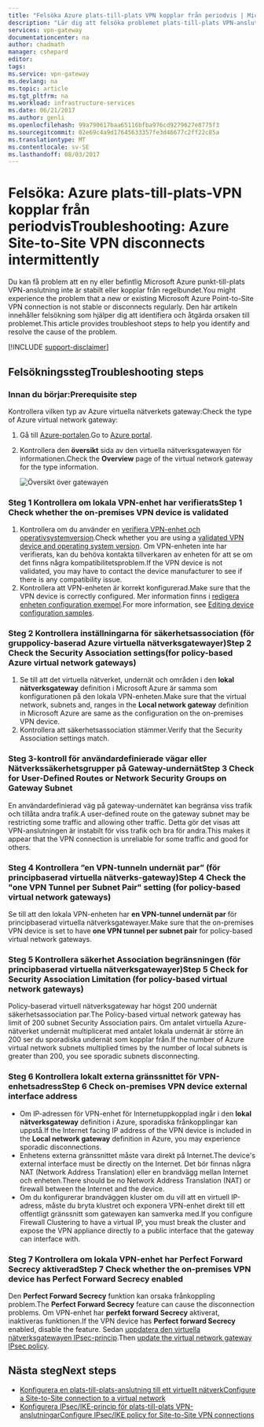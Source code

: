 ```yaml
---
title: "Felsöka Azure plats-till-plats VPN kopplar från periodvis | Microsoft Docs"
description: "Lär dig att felsöka problemet plats-till-plats VPN-anslutningen frånkopplad regelbundet."
services: vpn-gateway
documentationcenter: na
author: chadmath
manager: cshepard
editor: 
tags: 
ms.service: vpn-gateway
ms.devlang: na
ms.topic: article
ms.tgt_pltfrm: na
ms.workload: infrastructure-services
ms.date: 06/21/2017
ms.author: genli
ms.openlocfilehash: 99a790617baa65116bfba976cd9279627e8775f3
ms.sourcegitcommit: 02e69c4a9d17645633357fe3d46677c2ff22c85a
ms.translationtype: MT
ms.contentlocale: sv-SE
ms.lasthandoff: 08/03/2017
---
```

# <a name="troubleshooting-azure-site-to-site-vpn-disconnects-intermittently"></a><span data-ttu-id="a00fe-103">Felsöka: Azure plats-till-plats-VPN kopplar från periodvis</span><span class="sxs-lookup"><span data-stu-id="a00fe-103">Troubleshooting: Azure Site-to-Site VPN disconnects intermittently</span></span>

<span data-ttu-id="a00fe-104">Du kan få problem att en ny eller befintlig Microsoft Azure punkt-till-plats VPN-anslutning inte är stabilt eller kopplar från regelbundet.</span><span class="sxs-lookup"><span data-stu-id="a00fe-104">You might experience the problem that a new or existing Microsoft Azure Point-to-Site VPN connection is not stable or disconnects regularly.</span></span> <span data-ttu-id="a00fe-105">Den här artikeln innehåller felsökning som hjälper dig att identifiera och åtgärda orsaken till problemet.</span><span class="sxs-lookup"><span data-stu-id="a00fe-105">This article provides troubleshoot steps to help you identify and resolve the cause of the problem.</span></span> 

[!INCLUDE [support-disclaimer](../../includes/support-disclaimer.md)]

## <a name="troubleshooting-steps"></a><span data-ttu-id="a00fe-106">Felsökningssteg</span><span class="sxs-lookup"><span data-stu-id="a00fe-106">Troubleshooting steps</span></span>

### <a name="prerequisite-step"></a><span data-ttu-id="a00fe-107">Innan du börjar:</span><span class="sxs-lookup"><span data-stu-id="a00fe-107">Prerequisite step</span></span>

<span data-ttu-id="a00fe-108">Kontrollera vilken typ av Azure virtuella nätverkets gateway:</span><span class="sxs-lookup"><span data-stu-id="a00fe-108">Check the type of Azure  virtual network gateway:</span></span>

1. <span data-ttu-id="a00fe-109">Gå till [Azure-portalen](https://portal.azure.com).</span><span class="sxs-lookup"><span data-stu-id="a00fe-109">Go to [Azure portal](https://portal.azure.com).</span></span>
2. <span data-ttu-id="a00fe-110">Kontrollera den **översikt** sida av den virtuella nätverksgatewayen för informationen.</span><span class="sxs-lookup"><span data-stu-id="a00fe-110">Check the **Overview** page of the virtual network gateway for the type information.</span></span>
    
    ![Översikt över gatewayen](media\vpn-gateway-troubleshoot-site-to-site-disconnected-intermittently\gatewayoverview.png)

### <a name="step-1-check-whether-the-on-premises-vpn-device-is-validated"></a><span data-ttu-id="a00fe-112">Steg 1 Kontrollera om lokala VPN-enhet har verifierats</span><span class="sxs-lookup"><span data-stu-id="a00fe-112">Step 1 Check whether the on-premises VPN device is validated</span></span>

1. <span data-ttu-id="a00fe-113">Kontrollera om du använder en [verifiera VPN-enhet och operativsystemversion](vpn-gateway-about-vpn-devices.md#devicetable).</span><span class="sxs-lookup"><span data-stu-id="a00fe-113">Check whether you are using a [validated VPN device and operating system version](vpn-gateway-about-vpn-devices.md#devicetable).</span></span> <span data-ttu-id="a00fe-114">Om VPN-enheten inte har verifierats, kan du behöva kontakta tillverkaren av enheten för att se om det finns några kompatibilitetsproblem.</span><span class="sxs-lookup"><span data-stu-id="a00fe-114">If the VPN device is not validated, you may have to contact the device manufacturer to see if there is any compatibility issue.</span></span>
2. <span data-ttu-id="a00fe-115">Kontrollera att VPN-enheten är korrekt konfigurerad.</span><span class="sxs-lookup"><span data-stu-id="a00fe-115">Make sure that the VPN device is correctly configured.</span></span> <span data-ttu-id="a00fe-116">Mer information finns i [redigera enheten configuration exempel](vpn-gateway-about-vpn-devices.md#editing).</span><span class="sxs-lookup"><span data-stu-id="a00fe-116">For more information, see [Editing device configuration samples](vpn-gateway-about-vpn-devices.md#editing).</span></span>

### <a name="step-2-check-the-security-association-settingsfor-policy-based-azure-virtual-network-gateways"></a><span data-ttu-id="a00fe-117">Steg 2 Kontrollera inställningarna för säkerhetsassociation (för gruppolicy-baserad Azure virtuella nätverksgatewayer)</span><span class="sxs-lookup"><span data-stu-id="a00fe-117">Step 2 Check the Security Association settings(for policy-based Azure virtual network gateways)</span></span>

1. <span data-ttu-id="a00fe-118">Se till att det virtuella nätverket, undernät och områden i den **lokal nätverksgateway** definition i Microsoft Azure är samma som konfigurationen på den lokala VPN-enheten.</span><span class="sxs-lookup"><span data-stu-id="a00fe-118">Make sure that the virtual network, subnets and, ranges in the **Local network gateway** definition in Microsoft Azure are same as the configuration on the on-premises VPN device.</span></span>
2. <span data-ttu-id="a00fe-119">Kontrollera att säkerhetsassociation stämmer.</span><span class="sxs-lookup"><span data-stu-id="a00fe-119">Verify that the Security Association settings match.</span></span>

### <a name="step-3-check-for-user-defined-routes-or-network-security-groups-on-gateway-subnet"></a><span data-ttu-id="a00fe-120">Steg 3-kontroll för användardefinierade vägar eller Nätverkssäkerhetsgrupper på Gateway-undernät</span><span class="sxs-lookup"><span data-stu-id="a00fe-120">Step 3 Check for User-Defined Routes or Network Security Groups on Gateway Subnet</span></span>

<span data-ttu-id="a00fe-121">En användardefinierad väg på gateway-undernätet kan begränsa viss trafik och tillåta andra trafik.</span><span class="sxs-lookup"><span data-stu-id="a00fe-121">A user-defined route on the gateway subnet may be restricting some traffic and allowing other traffic.</span></span> <span data-ttu-id="a00fe-122">Detta gör det visas att VPN-anslutningen är instabilt för viss trafik och bra för andra.</span><span class="sxs-lookup"><span data-stu-id="a00fe-122">This makes it appear that the VPN connection is unreliable for some traffic and good for others.</span></span> 

### <a name="step-4-check-the-one-vpn-tunnel-per-subnet-pair-setting-for-policy-based-virtual-network-gateways"></a><span data-ttu-id="a00fe-123">Steg 4 Kontrollera ”en VPN-tunneln undernät par” (för principbaserad virtuella nätverks-gateway)</span><span class="sxs-lookup"><span data-stu-id="a00fe-123">Step 4 Check the "one VPN Tunnel per Subnet Pair" setting (for policy-based virtual network gateways)</span></span>

<span data-ttu-id="a00fe-124">Se till att den lokala VPN-enheten har **en VPN-tunnel undernät par** för principbaserad virtuella nätverksgatewayer.</span><span class="sxs-lookup"><span data-stu-id="a00fe-124">Make sure that the on-premises VPN device is set to have **one VPN tunnel per subnet pair** for policy-based virtual network gateways.</span></span>

### <a name="step-5-check-for-security-association-limitation-for-policy-based-virtual-network-gateways"></a><span data-ttu-id="a00fe-125">Steg 5 Kontrollera säkerhet Association begränsningen (för principbaserad virtuella nätverksgatewayer)</span><span class="sxs-lookup"><span data-stu-id="a00fe-125">Step 5 Check for Security Association Limitation (for policy-based virtual network gateways)</span></span>

<span data-ttu-id="a00fe-126">Policy-baserad virtuell nätverksgateway har högst 200 undernät säkerhetsassociation par.</span><span class="sxs-lookup"><span data-stu-id="a00fe-126">The Policy-based virtual network gateway has limit of 200 subnet Security Association pairs.</span></span> <span data-ttu-id="a00fe-127">Om antalet virtuella Azure-nätverket undernät multiplicerat med antalet lokala undernät är större än 200 ser du sporadiska undernät som kopplar från.</span><span class="sxs-lookup"><span data-stu-id="a00fe-127">If the number of Azure virtual network subnets multiplied times by the number of local subnets is greater than 200, you see sporadic subnets disconnecting.</span></span>

### <a name="step-6-check-on-premises-vpn-device-external-interface-address"></a><span data-ttu-id="a00fe-128">Steg 6 Kontrollera lokalt externa gränssnittet för VPN-enhetsadress</span><span class="sxs-lookup"><span data-stu-id="a00fe-128">Step 6 Check on-premises VPN device external interface address</span></span>

- <span data-ttu-id="a00fe-129">Om IP-adressen för VPN-enhet för Internetuppkopplad ingår i den **lokal nätverksgateway** definition i Azure, sporadiska frånkopplingar kan uppstå.</span><span class="sxs-lookup"><span data-stu-id="a00fe-129">If the Internet facing IP address of the VPN device is included in the **Local network gateway** definition in Azure, you may experience sporadic disconnections.</span></span>
- <span data-ttu-id="a00fe-130">Enhetens externa gränssnittet måste vara direkt på Internet.</span><span class="sxs-lookup"><span data-stu-id="a00fe-130">The device's external interface must be directly on the Internet.</span></span> <span data-ttu-id="a00fe-131">Det bör finnas några NAT (Network Address Translation) eller en brandvägg mellan Internet och enheten.</span><span class="sxs-lookup"><span data-stu-id="a00fe-131">There should be no Network Address Translation (NAT) or firewall between the Internet and the device.</span></span>
-  <span data-ttu-id="a00fe-132">Om du konfigurerar brandväggen kluster om du vill att en virtuell IP-adress, måste du bryta klustret och exponera VPN-enhet direkt till ett offentligt gränssnitt som gatewayen kan samverka med.</span><span class="sxs-lookup"><span data-stu-id="a00fe-132">If you configure Firewall Clustering to have a virtual IP, you must break the cluster and expose the VPN appliance directly to a public interface that the gateway can interface with.</span></span>

### <a name="step-7-check-whether-the-on-premises-vpn-device-has-perfect-forward-secrecy-enabled"></a><span data-ttu-id="a00fe-133">Steg 7 Kontrollera om lokala VPN-enhet har Perfect Forward Secrecy aktiverad</span><span class="sxs-lookup"><span data-stu-id="a00fe-133">Step 7 Check whether the on-premises VPN device has Perfect Forward Secrecy enabled</span></span>

<span data-ttu-id="a00fe-134">Den **Perfect Forward Secrecy** funktion kan orsaka frånkoppling problem.</span><span class="sxs-lookup"><span data-stu-id="a00fe-134">The **Perfect Forward Secrecy** feature can cause the disconnection problems.</span></span> <span data-ttu-id="a00fe-135">Om VPN-enhet har **perfekt forward Secrecy** aktiverat, inaktiveras funktionen.</span><span class="sxs-lookup"><span data-stu-id="a00fe-135">If the VPN device has **Perfect forward Secrecy** enabled, disable the feature.</span></span> <span data-ttu-id="a00fe-136">Sedan [uppdatera den virtuella nätverksgatewayen IPsec-princip](vpn-gateway-ipsecikepolicy-rm-powershell.md#managepolicy).</span><span class="sxs-lookup"><span data-stu-id="a00fe-136">Then [update the virtual network gateway IPsec policy](vpn-gateway-ipsecikepolicy-rm-powershell.md#managepolicy).</span></span>

## <a name="next-steps"></a><span data-ttu-id="a00fe-137">Nästa steg</span><span class="sxs-lookup"><span data-stu-id="a00fe-137">Next steps</span></span>

- [<span data-ttu-id="a00fe-138">Konfigurera en plats-till-plats-anslutning till ett virtuellt nätverk</span><span class="sxs-lookup"><span data-stu-id="a00fe-138">Configure a Site-to-Site connection to a virtual network</span></span>](vpn-gateway-howto-site-to-site-resource-manager-portal.md)
- [<span data-ttu-id="a00fe-139">Konfigurera IPsec/IKE-princip för plats-till-plats VPN-anslutningar</span><span class="sxs-lookup"><span data-stu-id="a00fe-139">Configure IPsec/IKE policy for Site-to-Site VPN connections</span></span>](vpn-gateway-ipsecikepolicy-rm-powershell.md)

